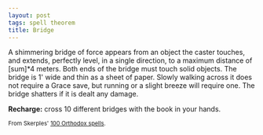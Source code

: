```yaml
---
layout: post
tags: spell theorem
title: Bridge
---
```

A shimmering bridge of force appears from an object the caster touches, and extends, perfectly level, in a single direction, to a maximum distance of [sum]*4 meters. Both ends of the bridge must touch solid objects. The bridge is 1' wide and thin as a sheet of paper. Slowly walking across it does not require a Grace save, but running or a slight breeze will require one. The bridge shatters if it is dealt any damage.

<b>Recharge:</b> cross 10 different bridges with the book in your hands.

<small>From Skerples' [100 Orthodox spells](https://coinsandscrolls.blogspot.com/2017/03/osr-100-orthodox-spells.html).</small>
